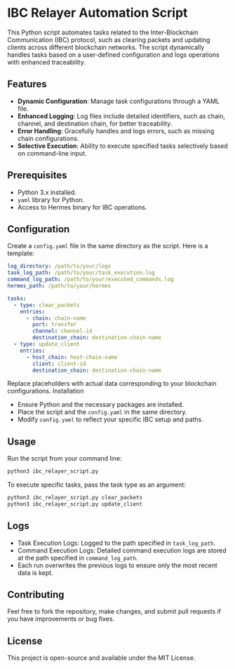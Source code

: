 # IBC Relayer Automation Script

This Python script automates tasks related to the Inter-Blockchain Communication (IBC) protocol, such as clearing packets and updating clients across different blockchain networks. The script dynamically handles tasks based on a user-defined configuration and logs operations with enhanced traceability.

## Features

- **Dynamic Configuration**: Manage task configurations through a YAML file.
- **Enhanced Logging**: Log files include detailed identifiers, such as chain, channel, and destination chain, for better traceability.
- **Error Handling**: Gracefully handles and logs errors, such as missing chain configurations.
- **Selective Execution**: Ability to execute specified tasks selectively based on command-line input.

## Prerequisites

- Python 3.x installed.
- `yaml` library for Python.
- Access to Hermes binary for IBC operations.

## Configuration

Create a `config.yaml` file in the same directory as the script. Here is a template:

```yaml
log_directory: /path/to/your/logs
task_log_path: /path/to/your/task_execution.log
command_log_path: /path/to/your/executed_commands.log
hermes_path: /path/to/your/hermes

tasks:
  - type: clear_packets
    entries:
      - chain: chain-name
        port: transfer
        channel: channel-id
        destination_chain: destination-chain-name
  - type: update_client
    entries:
      - host_chain: host-chain-name
        client: client-id
        destination_chain: destination-chain-name
```

Replace placeholders with actual data corresponding to your blockchain configurations.
Installation
- Ensure Python and the necessary packages are installed.
- Place the script and the `config.yaml` in the same directory.
- Modify `config.yaml` to reflect your specific IBC setup and paths.

## Usage

Run the script from your command line:

```bash
python3 ibc_relayer_script.py
```

To execute specific tasks, pass the task type as an argument:

```bash
python3 ibc_relayer_script.py clear_packets
python3 ibc_relayer_script.py update_client
```

## Logs
- Task Execution Logs: Logged to the path specified in `task_log_path`.
- Command Execution Logs: Detailed command execution logs are stored at the path specified in `command_log_path`.
- Each run overwrites the previous logs to ensure only the most recent data is kept.

## Contributing

Feel free to fork the repository, make changes, and submit pull requests if you have improvements or bug fixes.


## License

This project is open-source and available under the MIT License.
